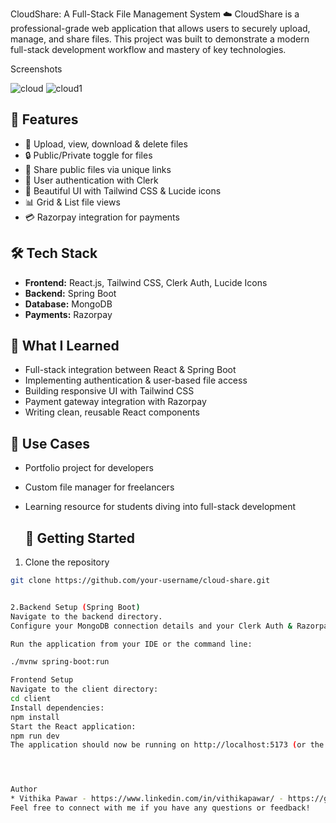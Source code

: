 
CloudShare: A Full-Stack File Management System ☁️
CloudShare is a professional-grade web application that allows users to securely upload, manage, and share files. This project was built to demonstrate a modern full-stack development workflow and mastery of key technologies.

Screenshots

![cloud](https://github.com/user-attachments/assets/a1687a63-b3fa-431f-b71b-7946b461026f)
![cloud1](https://github.com/user-attachments/assets/469cbdee-de92-45dd-8b26-09468ae074a4)



## 🚀 Features  
- 📂 Upload, view, download & delete files  
- 🔒 Public/Private toggle for files  
- 🔗 Share public files via unique links  
- 👥 User authentication with Clerk  
- 🎨 Beautiful UI with Tailwind CSS & Lucide icons  
- 📊 Grid & List file views  
- 💳 Razorpay integration for payments  

## 🛠️ Tech Stack  
- **Frontend:** React.js, Tailwind CSS, Clerk Auth, Lucide Icons  
- **Backend:** Spring Boot  
- **Database:** MongoDB  
- **Payments:** Razorpay  

## 📖 What I Learned  
- Full-stack integration between React & Spring Boot  
- Implementing authentication & user-based file access  
- Building responsive UI with Tailwind CSS  
- Payment gateway integration with Razorpay  
- Writing clean, reusable React components  

## 🎯 Use Cases  
- Portfolio project for developers  
- Custom file manager for freelancers  
- Learning resource for students diving into full-stack development

  ## 🏃 Getting Started  
1. Clone the repository  
```bash
git clone https://github.com/your-username/cloud-share.git


2.Backend Setup (Spring Boot)
Navigate to the backend directory.
Configure your MongoDB connection details and your Clerk Auth & Razorpay API keys in the application.properties file.

Run the application from your IDE or the command line:

./mvnw spring-boot:run

Frontend Setup
Navigate to the client directory:
cd client
Install dependencies:
npm install
Start the React application:
npm run dev
The application should now be running on http://localhost:5173 (or the port specified in your Vite config).




Author
* Vithika Pawar - https://www.linkedin.com/in/vithikapawar/ - https://github.com/vithikasingh
Feel free to connect with me if you have any questions or feedback!

